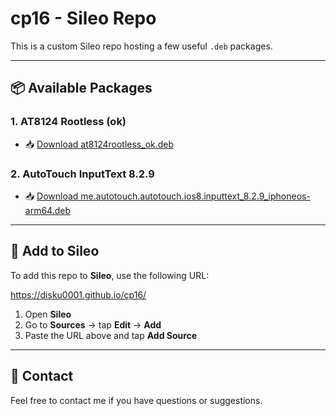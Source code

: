 # cp16 - Sileo Repo

This is a custom Sileo repo hosting a few useful `.deb` packages.

---

## 📦 Available Packages

### 1. AT8124 Rootless (ok)
- 📥 [Download at8124rootless_ok.deb](https://disku0001.github.io/cp16/debs/at8124rootless_ok.deb)

### 2. AutoTouch InputText 8.2.9
- 📥 [Download me.autotouch.autotouch.ios8.inputtext_8.2.9_iphoneos-arm64.deb](https://disku0001.github.io/cp16/debs/me.autotouch.autotouch.ios8.inputtext_8.2.9_iphoneos-arm64.deb)

---

## 📲 Add to Sileo

To add this repo to **Sileo**, use the following URL:

https://disku0001.github.io/cp16/

1. Open **Sileo**
2. Go to **Sources** → tap **Edit** → **Add**
3. Paste the URL above and tap **Add Source**

---

## 💬 Contact

Feel free to contact me if you have questions or suggestions.
